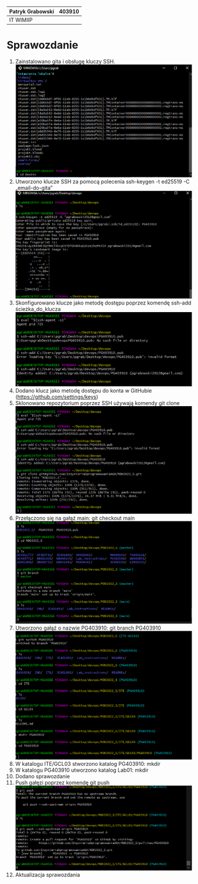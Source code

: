 |Patryk Grabowski|403910|
| :- | :- |
|IT WIMIIP|
#
# Sprawozdanie  
1.	Zainstalowano gita i obsługę kluczy SSH.  
![](1.png)  
2.	Utworzono klucze SSH za pomocą polecenia ssh-keygen -t ed25519 -C „email-do-gita”  
![](2.png)  
3.	Skonfigurowano klucze jako metodę dostępu poprzez komendę ssh-add ścieżka_do_klucza  
![](3.png)  
4.	Dodano klucz jako metodę dostępu do konta w GitHubie (https://github.com/settings/keys)  
5.	Sklonowano repozytorium poprzez SSH używają komendy git clone  
![](4.png)  
6.	Przełączono się na gałąź main: git checkout main  
![](5.png)  
7.	Utworzono gałąź o nazwie PG403910: git branch PG403910  
![](6.png)  
8.	W katalogu ITE/GCL03 stworzono katalog PG403910: mkdir  
9.	W katalogu PG403910 utworzono katalog Lab01: mkdir  
10.	Dodano sprawozdanie  
11.	Push gałęzi poprzez komendę git push  
![](7.png)  
12.	Aktualizacja sprawozdania  